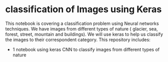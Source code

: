 # classification of Images using Keras
This notebook is covering a classification problem using Neural networks techniques. We have images from different types of nature ( glacier, sea, forest, street, mountain and buildings). We will use keras to help us classify the images to their correspondent category. 
This repository includes:
- 1 notebook using keras CNN to classify images from different types of nature

